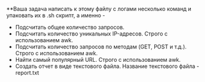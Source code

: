 **Ваша задача написать к этому файлу с логами несколько команд и упаковать их в .sh скрипт, а именно - 

- Подсчитать общее количество запросов.
- Подсчитать количество уникальных IP-адресов. Строго с использованием awk.
- Подсчитать количество запросов по методам (GET, POST и т.д.). Строго с использованием awk.
- Найти самый популярный URL. Строго с использованием awk.
- Создать отчет в виде текстового файла. Название текстового файла - report.txt
